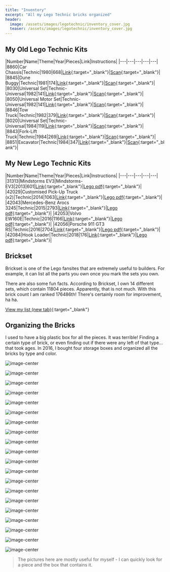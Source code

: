 ```yaml
---
title: "Inventory"
excerpt: "All my Lego Technic bricks organized"
header:
  image: /assets/images/legotechnic/inventory_cover.jpg
  teaser: /assets/images/legotechnic/inventory_cover.jpg
---
```


## My Old Lego Technic Kits

|Number|Name|Theme|Year|Pieces|Link|Instructions|
|---|---|---|---|---|
|8860|Car Chassis|Technic|1980|668|[Link](https://brickset.com/sets/8860-1){:target="_blank"}|[Scan](http://peeron.com/scans/8860-1/){:target="_blank"}|
|8845|Dune Buggy|Technic|1981|174|[Link](https://brickset.com/sets/8845-1){:target="_blank"}|[Scan](http://peeron.com/scans/8845-1/){:target="_blank"}|
|8030|Universal Set|Technic-Universal|1982|141|[Link](https://brickset.com/sets/8030-1){:target="_blank"}|[Scan](http://peeron.com/scans/8030-1/){:target="_blank"}|
|8050|Universal Motor Set|Technic-Universal|1982|141|[Link](https://brickset.com/sets/8050-1){:target="_blank"}|[Scan](http://peeron.com/scans/8050-1/){:target="_blank"}|
|8846|Tow Truck|Technic|1982|379|[Link](https://brickset.com/sets/8846-1){:target="_blank"}|[Scan](http://peeron.com/scans/8846-1/){:target="_blank"}|
|8020|Universal Set|Technic-Universal|1984|119|[Link](https://brickset.com/sets/8020-1){:target="_blank"}|[Scan](http://peeron.com/scans/8020-1/){:target="_blank"}|
|8843|Fork-Lift Truck|Technic|1984|269|[Link](https://brickset.com/sets/8843-1){:target="_blank"}|[Scan](http://peeron.com/scans/8843-1/){:target="_blank"}|
|8851|Excavator|Technic|1984|347|[Link](https://brickset.com/sets/8851-1){:target="_blank"}|[Scan](http://peeron.com/scans/8851-1/){:target="_blank"}|

## My New Lego Technic Kits

|Number|Name|Theme|Year|Pieces|Link|Instructions|
|---|---|---|---|---|
|31313|Mindstorms EV3|Mindstorms-EV3|2013|601|[Link](https://brickset.com/sets/31313-1){:target="_blank"}|[Lego pdf](https://www.lego.com/biassets/bi/6124045.pdf){:target="_blank"}|
|42029|Customised Pick-Up Truck (x2)|Technic|2014|1063|[Link](https://brickset.com/sets/42029-1){:target="_blank"}|[Lego pdf](https://www.lego.com/biassets/bi/6120834.pdf){:target="_blank"}|
|42043|Mercedes-Benz Arocs 3245|Technic|2015|2793|[Link](https://brickset.com/sets/42043-1){:target="_blank"}|[Lego pdf](https://www.lego.com/biassets/bi/6182511.pdf){:target="_blank"}|
|42053|Volvo EW160E|Technic|2016|1166|[Link](https://brickset.com/sets/42053-1){:target="_blank"}|[Lego pdf](https://www.lego.com/biassets/bi/6205583.pdf){:target="_blank"}|
|42056|Porsche 911 GT3 RS|Technic|2016|2704|[Link](https://brickset.com/sets/42056-1){:target="_blank"}|[Lego pdf](https://www.lego.com/biassets/bi/6207108.pdf){:target="_blank"}|
|42084|Hook Loader|Technic|2018|176|[Link](https://brickset.com/sets/42084-1){:target="_blank"}|[Lego pdf](https://www.lego.com/biassets/bi/6220547.pdf){:target="_blank"}|

## Brickset

Brickset is one of the Lego fansites that are extremely useful to builders. For example, it can list all the parts you own once you mark the sets you own.

There are also some fun facts. According to Brickset, I own 14 different sets, which contain 11804 pieces. Apparently, that is not much. With this brick count I am ranked 176486th! There's certainly room for improvement, ha ha.

[View my list (new tab)](https://brickset.com/sets/ownedby-trantako){:target="_blank"}

## Organizing the Bricks

I used to have a big plastic box for all the pieces. It was terrible! Finding a certain type of brick, or even finding out if there were any left of that type... that took ages. In 2016, I bought four storage boxes and organized all the bricks by type and color.

![image-center](https://lh3.googleusercontent.com/pw/ACtC-3dSzhDTWatg_RUjybi7k2NaOQjTkyCkw8wvNjHSDknl2mLw8O9q2tSrQjhbhe1gtC8EdmrbCg97el5eINJxWJyBaWYAGcCX4A1H_ctzafYfy6UkPVzGmR7dMzG2Fmfltge1fmaNzTv0d0qceXFkd11Z=w1194-h895-no?authuser=0)

![image-center](https://lh3.googleusercontent.com/pw/ACtC-3fJwNmFN4uIxgqe2AsZzL5GyDLZqGk7yYgk9P6Vsla9MATqUevE5LsLeASAG8gQNIHYhUnaOEtIwFG2A2lbkGyB5tbDBz8P1T9vQJ-MgTgRFMgsFoHPOgDCGSZvndNFrkYMIGVaxOPffaz1wdxAo-Vg=w1194-h895-no?authuser=0)

![image-center](https://lh3.googleusercontent.com/pw/ACtC-3dnX_5L971JsZK5bx08toAVMvxodrOZGo7FV3is3cwY4ShCTnKLmEqEUUkYjxiZf9DTH2Ah8iU0dBubKJUzCfv1yX68fZtsUXaz6DnPfP_Zq-U0ZYgVrcszgveQpn2GWgx2Kv0a--i1mkWmvgj1i1RZ=w1194-h895-no?authuser=0)

![image-center](https://lh3.googleusercontent.com/pw/ACtC-3dU56CvkvUVrLEkxnclkhBKlpkZM_AWPfCXEXBRwH2wHmp46xz6cxEOLOqSJlkWdSIXQA5CGViGFhrKK-wd2RTxGLpslLg6B8PkRu5lg0h8CD1dltoDSulREOunk6gRoJsZV4XlVfNpvEZbdN1TSbWC=w1194-h895-no?authuser=0)

![image-center](https://lh3.googleusercontent.com/pw/ACtC-3efQCu109L448fj6wMrVABHDgdGvvWAqoP0wPo1BmeJ8FIhBAZnn0fdudp7ZCgVGBK0vORqqUXcwzoaLoi6eqswr-ZolOIvWuwpPpGaO8mDFBEzWzGTQX8oNhMTEJ_p36nqz5UsoMhqcpQXXhjF4rHL=w1194-h895-no?authuser=0)

![image-center](https://lh3.googleusercontent.com/pw/ACtC-3cbqaFu2gISwHmp0hFxHuSND1PQhXyxeurrQOnIEjtKm8SoaJ4T1ofMztEmUp0nUQEvGJD83sOEDpFpcEMMb3TFeeGQuSCPu3_JOESbtN_bt98la6HLGk3GO92QQ81cSnWoiYtX1w2p5urey2ZvSyDH=w1194-h895-no?authuser=0)

![image-center](https://lh3.googleusercontent.com/pw/ACtC-3eKWtulOax56CjehXICqDI-ZQ3PifRRVu7bGCwKKyGOLpXxpNDcJIoEitXbPyWkwp_VM8bfEvIFl1VYO_InJqrrNy31WHj0RVJMR9IAuPsieKyYBSPtB5iH5RUjyxd69ADycVEz59O5V_6SVcAJfWM2=w1194-h895-no?authuser=0)

![image-center](https://lh3.googleusercontent.com/pw/ACtC-3fdK-bXEktETc0bnjSCgsuaposH2eMTEV-XqmEXCDDbVeeVo3De4EJOOC9VLS5yFgfLcD7SYuQO78_eY3NospuBgjVaIgVp4h4gLbX-f1lJt_RJYzvxQEpIOZS_t_jZ1PhILu0VCtEj1YQhKm-SxZs4=w1194-h895-no?authuser=0)

![image-center](https://lh3.googleusercontent.com/pw/ACtC-3cRrurxwyygz04nmTEdMBPOs3NEovm0AKtxLbiCGAXcYv4X4o0U0-v_KKvDau8rk3TiRktjWzFL5VukxloZFJaNHbBFnOxRCiTv_eLgPa0N-zCI4CONdA0QLesGbj_SKIFNmCHBrdlZRqnES3sezwFF=w1194-h895-no?authuser=0)

![image-center](https://lh3.googleusercontent.com/pw/ACtC-3fy8T_EWGkpfr-YLNIG3xmVe4sn8IqohDs3BiO3ny1Dh0pZdRVQzr6YVDbAd1Be-wojQBboj5eHbu9JYcl_spKYXzJJJ_7hkz3EiVqJOX-yPsBMQfBPEdS8IGs8pnBs4i2dx2gfm6O35lM4D_jmG10y=w1194-h895-no?authuser=0)

![image-center](https://lh3.googleusercontent.com/pw/ACtC-3f8oqtgcFZF-kXZ-NUHRR74wEG7W0H-uS_y8sntQHTZDTxVWXe6ZmtfS19-EDlw6TmtRuvAiN3PP4p5SbrKaBzlrDTbaPb4g9rImCkG4aoky_H2VTu9XXwjGm7fs9F_0ItvopkChkonzkg-pl5p51Dx=w1194-h895-no?authuser=0)

![image-center](https://lh3.googleusercontent.com/pw/ACtC-3eYf0LELeC5eyBLz1UocqYoHLetarm4aiubvnCBi6BqQ8spxsWI_SWKdPkSS4nATlkHeqB6fWt4eSOn-T7nw4GYajKcRAPqw8e3-7rSMbv7e0MiNhqyiQLYGNVEZDsEfbNak1on2zx-bXG_jlxaZH9J=w1194-h895-no?authuser=0)

![image-center](https://lh3.googleusercontent.com/pw/ACtC-3dXVPXPK6jDxwVqVvcWrEWgHnyDPgxAFBJuUGHpES6bgZleecBJBscjWwwEqdlBkvZG5HSOffedjRlIRQe8BMDUFHfI2uCyKWXyOuvigFZDzzzeu6NZvz7_xuVKOeh3zKNtT4srY5tae6zbV0gVNobk=w1194-h895-no?authuser=0)

![image-center](https://lh3.googleusercontent.com/pw/ACtC-3fL1b4OXxriHXNLnAEJ91UeWHjIEixxt5IdnZfFN0sJQ4CpU_0gk_N1hHFrL4fLl3HuZcHfjaOmF2vRnTbHNyF7AVIRIJYZMK2S6ggqecePcSQhB0qLLoP30Vx_benBkvs-LtRrtIuzJFpwRPSL-hbt=w1194-h895-no?authuser=0)

![image-center](https://lh3.googleusercontent.com/pw/ACtC-3cCoW-dWWRyTNgLxuAcXfUawlePi15dJxRvaHEU0Mw5-kB0XFo50UHbFd8c96D0hsngkhTlSAFYTNSLtUSNKn0pPtA7FwqROl4VnwpCCgck1nopjp6PxPdrhen9juYVpJhMe-ViHbRnDW-ly7fSIybP=w1194-h895-no?authuser=0)

![image-center](https://lh3.googleusercontent.com/pw/ACtC-3cbhGHi8Zd3r_BKRnZhQqgPBkD9MktRkC1_ga0I_Py5Hcg8fPz_HPunr-3hvEFszkMzW3Xh8ch_AHJoOdx0FPvC3uxGKTWJIkKmmX9dYtRZ8EMyId20Ixkz9a2Ew3eUs4Q8-NzoL7Lpa8JH6htRcfmu=w1194-h895-no?authuser=0)

![image-center](https://lh3.googleusercontent.com/pw/ACtC-3dfZOVBJ4-eIXguu-lWs2-csuBgTa8t3AhH8C7Oxm3NwkGjYVXVdYeM0dfTabWU8wU1tac_R3tmfWwMc5WMKT0prC71diTb7HYDPXd2oxFk0aqz0KKYE2ktmsDVpxt9CghWNAYxzbfYVTDY1WfzLCQi=w1194-h895-no?authuser=0)

![image-center](https://lh3.googleusercontent.com/pw/ACtC-3e_W7WiE8L8klf6SElFglpduJmPhU0i9ogE5q9iCBqwYtTa5B4LxBQfWhGZIIrjpRq33n4xHRhDW08bHB-gGcYKQz9TpTbqlxPVYQS4iEzj6y51YagXn5eFUmmgagF2QlNz4Vc8uSe_HniOA8fvePGN=w1194-h895-no?authuser=0)

![image-center](https://lh3.googleusercontent.com/pw/ACtC-3eJ2yyO3Pe-wj8nVLkKwpwzP-98uFQEPxdPArAvtBZDokSHahLDlvQqs3vcSYfQWApr0jFTtO1WJjgjOmmEDZAvk5_5Gx5b75sQDK6wNejMMIdJD_a7Acli4U22-JIsr2McjOBz4NXPYXhsrSeQMa9L=w1194-h895-no?authuser=0)

![image-center](https://lh3.googleusercontent.com/pw/ACtC-3fCsCgUwb4CjJCG3UcoZA9RB9-Xj_RkEF2k5nQOpYux1huq1FL-rlvaPw_tgIL0bT1fZUGdCPv6jkpJbsZFGzrQdlnpGPEhJaGaZwCT4xWM-ow5Rs0VrOT2xrKfet8s14e5bx7rvuBNVkxb6kDgXiuJ=w1194-h895-no?authuser=0)

> The pictures here are mostly useful for myself - I can quickly look for a piece and the box that contains it.

